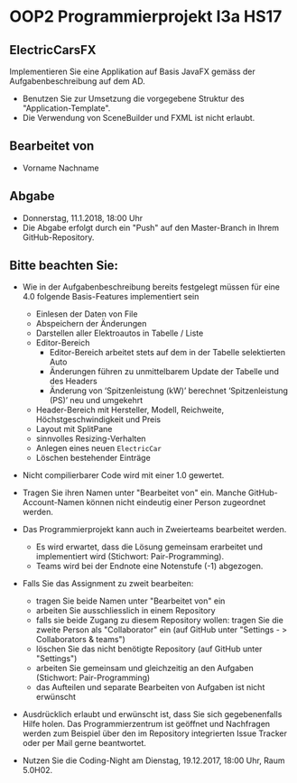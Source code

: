 # OOP2 Programmierprojekt I3a HS17

## ElectricCarsFX

Implementieren Sie eine Applikation auf Basis JavaFX gemäss der Aufgabenbeschreibung auf dem AD. 
 - Benutzen Sie zur Umsetzung die vorgegebene Struktur des "Application-Template".
 - Die Verwendung von SceneBuilder und FXML ist nicht erlaubt.

## Bearbeitet von
 - Vorname Nachname

## Abgabe
- Donnerstag, 11.1.2018, 18:00 Uhr
- Die Abgabe erfolgt durch ein "Push" auf den Master-Branch in Ihrem GitHub-Repository.

## Bitte beachten Sie:
 - Wie in der Aufgabenbeschreibung bereits festgelegt müssen für eine 4.0 folgende Basis-Features implementiert sein
   - Einlesen der Daten von File
   - Abspeichern der Änderungen
   - Darstellen aller Elektroautos in Tabelle / Liste 
   - Editor-Bereich
     - Editor-Bereich arbeitet stets auf dem in der Tabelle selektierten Auto
     - Änderungen führen zu unmittelbarem Update der Tabelle und des Headers
     - Änderung von ‘Spitzenleistung (kW)’ berechnet ‘Spitzenleistung (PS)’ neu und umgekehrt
   - Header-Bereich mit Hersteller, Modell, Reichweite, Höchstgeschwindigkeit und Preis
   - Layout mit SplitPane
   - sinnvolles Resizing-Verhalten
   - Anlegen eines neuen `ElectricCar`
   - Löschen bestehender Einträge  
   
 - Nicht compilierbarer Code wird mit einer 1.0 gewertet.

 - Tragen Sie ihren Namen unter "Bearbeitet von" ein. Manche GitHub-Account-Namen können nicht
 eindeutig einer Person zugeordnet werden.
 
 - Das Programmierprojekt kann auch in Zweierteams bearbeitet werden. 
   - Es wird erwartet, dass die Lösung gemeinsam erarbeitet und implementiert wird (Stichwort: Pair-Programming).
   - Teams wird bei der Endnote eine Notenstufe (-1) abgezogen.
 
- Falls Sie das Assignment zu zweit bearbeiten:
   - tragen Sie beide Namen unter "Bearbeitet von" ein
   - arbeiten Sie ausschliesslich in einem Repository
   - falls sie beide Zugang zu diesem Repository wollen: tragen Sie die zweite Person als "Collaborator" ein (auf GitHub unter "Settings - > Collaborators & teams")
   - löschen Sie das nicht benötigte Repository (auf GitHub unter "Settings")
   - arbeiten Sie gemeinsam und gleichzeitig an den Aufgaben (Stichwort: Pair-Programming)
   - das Aufteilen und separate Bearbeiten von Aufgaben ist nicht erwünscht
 
 - Ausdrücklich erlaubt und erwünscht ist, dass Sie sich gegebenenfalls Hilfe holen.
 Das Programmierzentrum ist geöffnet und Nachfragen werden zum Beispiel über den im Repository integrierten 
 Issue Tracker oder per Mail gerne beantwortet. 
 
 - Nutzen Sie die Coding-Night am Dienstag, 19.12.2017, 18:00 Uhr, Raum 5.0H02. 

